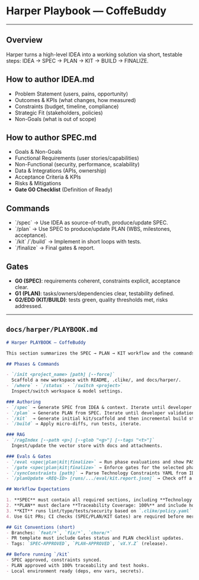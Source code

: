 # Harper Playbook — CoffeBuddy


---

## Overview
Harper turns a high-level IDEA into a working solution via short, testable steps: IDEA → SPEC → PLAN → KIT → BUILD → FINALIZE.

## How to author IDEA.md
- Problem Statement (users, pains, opportunity)
- Outcomes & KPIs (what changes, how measured)
- Constraints (budget, timeline, compliance)
- Strategic Fit (stakeholders, policies)
- Non-Goals (what is out of scope)

## How to author SPEC.md
- Goals & Non-Goals
- Functional Requirements (user stories/capabilities)
- Non-Functional (security, performance, scalability)
- Data & Integrations (APIs, ownership)
- Acceptance Criteria & KPIs
- Risks & Mitigations
- **Gate G0 Checklist** (Definition of Ready)

## Commands
- \`/spec\` → Use IDEA as source-of-truth, produce/update SPEC.
- \`/plan\` → Use SPEC to produce/update PLAN (WBS, milestones, acceptance).
- \`/kit\` /\`/build\` → Implement in short loops with tests.
- \`/finalize\` → Final gates & report.

## Gates
- **G0 (SPEC)**: requirements coherent, constraints explicit, acceptance clear.
- **G1 (PLAN)**: tasks/owners/dependencies clear, testability defined.
- **G2/EDD (KIT/BUILD)**: tests green, quality thresholds met, risks addressed.

---
## `docs/harper/PLAYBOOK.md`
```markdown
# Harper PLAYBOOK — CoffeBuddy

This section summarizes the SPEC → PLAN → KIT workflow and the commands to run.

## Phases & Commands

- `/init <project_name> [path] [--force]`  
  Scaffold a new workspace with README, .clike/, and docs/harper/.
- `/where` · `/status` · `/switch <project>`  
  Inspect/switch workspace & model settings.

### Authoring
- `/spec` → Generate SPEC from IDEA & context. Iterate until developer validation.
- `/plan` → Generate PLAN from SPEC. Iterate until developer validation.
- `/kit`  → Generate initial kit/scaffold and then incremental build steps.
- `/build` → Apply micro-diffs, run tests, iterate.

### RAG
- `/ragIndex [--path <p>] [--glob "<g>"] [--tags "<t>"]`  
  Ingest/update the vector store with docs and attachments.

### Evals & Gates
- `/eval <spec|plan|kit|finalize>` → Run phase evaluations and show PASS/FAIL.
- `/gate <spec|plan|kit|finalize>` → Enforce gates for the selected phase.
- `/syncConstraints [path]` → Parse Technology Constraints YAML from IDEA/SPEC and write `.clike/tech_constraints.cjson`.
- `/planUpdate <REQ-ID> [runs/.../eval/kit.report.json]` → Check off a PLAN item after a passing KIT eval.

## Workflow Expectations

1. **SPEC** must contain all required sections, including **Technology Constraints** and KPIs with a **measurement** statement.  
2. **PLAN** must declare **Traceability Coverage: 100%** and include hooks for Unit/Functional/Integration/Security/UAT tests, plus **Environment Profiles** aligned to constraints.  
3. **KIT** runs lint/type/tests/security based on `.clike/policy.yaml` and `.clike/capabilities.yaml`.  
4. Use Git PRs; CI checks (SPEC/PLAN/KIT Gates) are required before merging.

## Git Conventions (short)
- Branches: `feat/*`, `fix/*`, `chore/*`
- PR template must include Gates status and PLAN checklist updates.
- Tags: `SPEC-APPROVED`, `PLAN-APPROVED`, `vX.Y.Z` (release).

## Before running `/kit`
- SPEC approved, constraints synced.
- PLAN approved with 100% traceability and test hooks.
- Local environment ready (deps, env vars, secrets).
